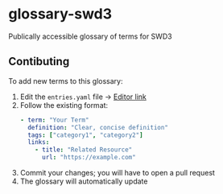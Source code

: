 # glossary-swd3
Publically accessible glossary of terms for SWD3


## Contibuting

To add new terms to this glossary:

1. Edit the `entries.yaml` file -> [Editor link](https://github.com/ARCTraining/glossary-swd3/edit/main/entries.yaml)
2. Follow the existing format:
   ```yaml
   - term: "Your Term"
     definition: "Clear, concise definition"
     tags: ["category1", "category2"]
     links:
       - title: "Related Resource"
         url: "https://example.com"
   ```
3. Commit your changes; you will have to open a pull request
4. The glossary will automatically update
